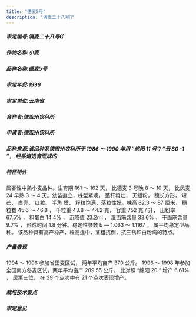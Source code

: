 ```yaml
---
title: "德麦5号"
description: "滇麦二十八号"
---
```

##### 审定编号:滇麦二十八号

##### 作物名称:小麦

##### 品种名称:德麦5号

##### 审定年份:1999

##### 审定单位:云南省

##### 育种者:德宏州农科所

##### 申请者:德宏州农科所

##### 品种来源:该品种系德宏州农科所于 1986 ～ 1990 年用 “绵阳 11 号”/ “云 80 -1 ”， 经系谱选育而成的

##### 特征特性
属春性中熟小麦品种。生育期 161 ～ 162 天， 比德麦 3 号晚 8 ～ 10 天， 比凤麦 24 早熟 3 ～ 4 天。幼苗直立，株型紧凑， 茎秆粗壮， 无蜡粉， 穗长方形， 短芒、 白壳、 红粒、 半角 质、 籽粒饱满、落粒性好。株高 82.3 ～ 87 厘米， 穗粒数 45.6 ～ 46.8 ， 千粒重 43.8 ～ 44.2 克， 容重 752 克 / 升， 出粉率 67.5% ， 粗蛋白 14.4% ， 沉降值 23.2ml ， 湿面筋含量 33.6% ， 干面筋含量 9.7% ， 形成时间 1.8 分钟。稳定性参数 b — 1.063 ～ 1.1167 ， 属平均稳定型品种。 该品种具有高产稳产，株高适中，茎粗抗倒，抗三锈和白粉病的特点。

##### 产量表现
1994 ～ 1996 参加省田麦区试， 两年平均亩产 370 公斤。 1996 ～ 1998 年参加全国南方冬麦区试，两年平均亩产 289.55 公斤， 比对照 “绵阳 20 ” 增产 6.61% ， 居第三位， 在 29 个点次中有 21 个点次表现增产。

##### 栽培技术要点


##### 审定意见

